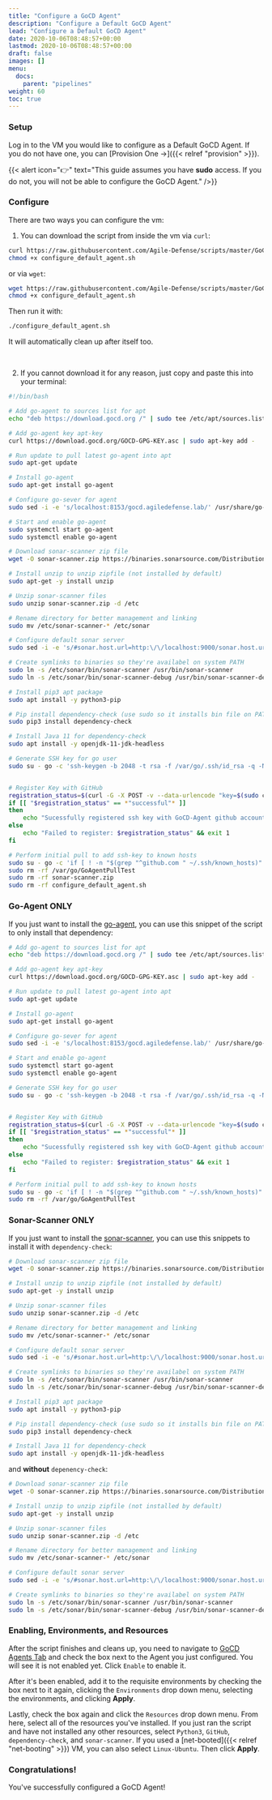 ```yaml
---
title: "Configure a GoCD Agent"
description: "Configure a Default GoCD Agent"
lead: "Configure a Default GoCD Agent"
date: 2020-10-06T08:48:57+00:00
lastmod: 2020-10-06T08:48:57+00:00
draft: false
images: []
menu:
  docs:
    parent: "pipelines"
weight: 60
toc: true
---
```


### Setup

Log in to the VM you would like to configure as a Default GoCD Agent. If you do not have one, you can [Provision One →]({{< relref "provision" >}}).

{{< alert icon="👉" text="This guide assumes you have <b>sudo</b> access. If you do not, you will not be able to configure the GoCD Agent." />}}

### Configure

There are two ways you can configure the vm:

1. You can download the script from inside the vm via `curl`:

```bash
curl https://raw.githubusercontent.com/Agile-Defense/scripts/master/GoCD/configure_default_agent.sh -O configure_default_agent.sh
chmod +x configure_default_agent.sh
```

or via `wget`:

```bash
wget https://raw.githubusercontent.com/Agile-Defense/scripts/master/GoCD/configure_default_agent.sh
chmod +x configure_default_agent.sh
```

Then run it with:

```bash
./configure_default_agent.sh
````

It will automatically clean up after itself too.

<br/>

2. If you cannot download it for any reason, just copy and paste this into your terminal:

```bash
#!/bin/bash

# Add go-agent to sources list for apt
echo "deb https://download.gocd.org /" | sudo tee /etc/apt/sources.list.d/gocd.list

# Add go-agent key apt-key
curl https://download.gocd.org/GOCD-GPG-KEY.asc | sudo apt-key add -

# Run update to pull latest go-agent into apt
sudo apt-get update

# Install go-agent
sudo apt-get install go-agent

# Configure go-sever for agent
sudo sed -i -e 's/localhost:8153/gocd.agiledefense.lab/' /usr/share/go-agent/wrapper-config/wrapper-properties.conf

# Start and enable go-agent
sudo systemctl start go-agent
sudo systemctl enable go-agent

# Download sonar-scanner zip file
wget -O sonar-scanner.zip https://binaries.sonarsource.com/Distribution/sonar-scanner-cli/sonar-scanner-cli-4.6.2.2472-linux.zip

# Install unzip to unzip zipfile (not installed by default)
sudo apt-get -y install unzip

# Unzip sonar-scanner files
sudo unzip sonar-scanner.zip -d /etc

# Rename directory for better management and linking
sudo mv /etc/sonar-scanner-* /etc/sonar

# Configure default sonar server
sudo sed -i -e 's/#sonar.host.url=http:\/\/localhost:9000/sonar.host.url=http:\/\/sonar.agiledefense.lab/' /etc/sonar/conf/sonar-scanner.properties

# Create symlinks to binaries so they're availabel on system PATH
sudo ln -s /etc/sonar/bin/sonar-scanner /usr/bin/sonar-scanner
sudo ln -s /etc/sonar/bin/sonar-scanner-debug /usr/bin/sonar-scanner-debug

# Install pip3 apt package
sudo apt install -y python3-pip

# Pip install dependency-check (use sudo so it installs bin file on PATH)
sudo pip3 install dependency-check

# Install Java 11 for dependency-check
sudo apt install -y openjdk-11-jdk-headless

# Generate SSH key for go user
sudo su - go -c 'ssh-keygen -b 2048 -t rsa -f /var/go/.ssh/id_rsa -q -N ""'


# Register Key with GitHub
registration_status=$(curl -G -X POST -v --data-urlencode "key=$(sudo cat /var/go/.ssh/id_rsa.pub)" --data-urlencode "host=$(hostname)" "http://gocd.agiledefense.lab:6523/register-ssh-key")
if [[ "$registration_status" == *"successful"* ]]
then
	echo "Sucessfully registered ssh key with GoCD-Agent github account"
else
	echo "Failed to register: $registration_status" && exit 1
fi

# Perform initial pull to add ssh-key to known hosts
sudo su - go -c 'if [ ! -n "$(grep "^github.com " ~/.ssh/known_hosts)" ]; then ssh-keyscan github.com >> ~/.ssh/known_hosts 2>/dev/null; fi; git clone git@github.com:Agile-Defense/GoAgentPullTest.git'
sudo rm -rf /var/go/GoAgentPullTest
sudo rm -rf sonar-scanner.zip
sudo rm -rf configure_default_agent.sh
```

### Go-Agent ONLY

If you just want to install the [go-agent](https://docs.gocd.org/current/installation/installing_go_agent.html), you can use this snippet of the script to only install that dependency:

```bash
# Add go-agent to sources list for apt
echo "deb https://download.gocd.org /" | sudo tee /etc/apt/sources.list.d/gocd.list

# Add go-agent key apt-key
curl https://download.gocd.org/GOCD-GPG-KEY.asc | sudo apt-key add -

# Run update to pull latest go-agent into apt
sudo apt-get update

# Install go-agent
sudo apt-get install go-agent

# Configure go-sever for agent
sudo sed -i -e 's/localhost:8153/gocd.agiledefense.lab/' /usr/share/go-agent/wrapper-config/wrapper-properties.conf

# Start and enable go-agent
sudo systemctl start go-agent
sudo systemctl enable go-agent

# Generate SSH key for go user
sudo su - go -c 'ssh-keygen -b 2048 -t rsa -f /var/go/.ssh/id_rsa -q -N ""'


# Register Key with GitHub
registration_status=$(curl -G -X POST -v --data-urlencode "key=$(sudo cat /var/go/.ssh/id_rsa.pub)" --data-urlencode "host=$(hostname)" "http://gocd.agiledefense.lab:6523/register-ssh-key")
if [[ "$registration_status" == *"successful"* ]]
then
	echo "Sucessfully registered ssh key with GoCD-Agent github account"
else
	echo "Failed to register: $registration_status" && exit 1
fi

# Perform initial pull to add ssh-key to known hosts
sudo su - go -c 'if [ ! -n "$(grep "^github.com " ~/.ssh/known_hosts)" ]; then ssh-keyscan github.com >> ~/.ssh/known_hosts 2>/dev/null; fi; git clone git@github.com:Agile-Defense/GoAgentPullTest.git'
sudo rm -rf /var/go/GoAgentPullTest
```

### Sonar-Scanner ONLY

If you just want to install the [sonar-scanner](https://docs.sonarqube.org/latest/analysis/scan/sonarscanner/), you can use this snippets to install it with `dependency-check`:

```bash
# Download sonar-scanner zip file
wget -O sonar-scanner.zip https://binaries.sonarsource.com/Distribution/sonar-scanner-cli/sonar-scanner-cli-4.6.2.2472-linux.zip

# Install unzip to unzip zipfile (not installed by default)
sudo apt-get -y install unzip

# Unzip sonar-scanner files
sudo unzip sonar-scanner.zip -d /etc

# Rename directory for better management and linking
sudo mv /etc/sonar-scanner-* /etc/sonar

# Configure default sonar server
sudo sed -i -e 's/#sonar.host.url=http:\/\/localhost:9000/sonar.host.url=http:\/\/sonar.agiledefense.lab/' /etc/sonar/conf/sonar-scanner.properties

# Create symlinks to binaries so they're availabel on system PATH
sudo ln -s /etc/sonar/bin/sonar-scanner /usr/bin/sonar-scanner
sudo ln -s /etc/sonar/bin/sonar-scanner-debug /usr/bin/sonar-scanner-debug

# Install pip3 apt package
sudo apt install -y python3-pip

# Pip install dependency-check (use sudo so it installs bin file on PATH)
sudo pip3 install dependency-check

# Install Java 11 for dependency-check
sudo apt install -y openjdk-11-jdk-headless
```

and **without** `depenency-check`:

```bash
# Download sonar-scanner zip file
wget -O sonar-scanner.zip https://binaries.sonarsource.com/Distribution/sonar-scanner-cli/sonar-scanner-cli-4.6.2.2472-linux.zip

# Install unzip to unzip zipfile (not installed by default)
sudo apt-get -y install unzip

# Unzip sonar-scanner files
sudo unzip sonar-scanner.zip -d /etc

# Rename directory for better management and linking
sudo mv /etc/sonar-scanner-* /etc/sonar

# Configure default sonar server
sudo sed -i -e 's/#sonar.host.url=http:\/\/localhost:9000/sonar.host.url=http:\/\/sonar.agiledefense.lab/' /etc/sonar/conf/sonar-scanner.properties

# Create symlinks to binaries so they're availabel on system PATH
sudo ln -s /etc/sonar/bin/sonar-scanner /usr/bin/sonar-scanner
sudo ln -s /etc/sonar/bin/sonar-scanner-debug /usr/bin/sonar-scanner-debug
```

### Enabling, Environments, and Resources

After the script finishes and cleans up, you need to navigate to [GoCD Agents Tab](http://gocd.agiledefense.lab/go/agents) and check the box next to the Agent you just configured. You will see it is not enabled yet. Click `Enable` to enable it. 

After it's been enabled, add it to the requisite environments by checking the box next to it again, clicking the `Environments` drop down menu, selecting the environments, and clicking **Apply**.

Lastly, check the box again and click the `Resources` drop down menu. From here, select all of the resources you've installed. If you just ran the script and have not installed any other resources, select `Python3`, `GitHub`, `dependency-check`, and `sonar-scanner`. If you used a [net-booted]({{< relref "net-booting" >}}) VM, you can also select `Linux-Ubuntu`. Then click **Apply**.

### Congratulations!

You've successfully configured a GoCD Agent!